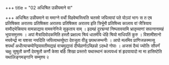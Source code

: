 +++
title = "02 अधिश्रित उन्नीयमाने वा"

+++
अधिश्रित उन्नीयमाने वा ममाग्ने वर्चो विहवेष्वस्त्विति चतस्रो जपित्वापां पते योऽपां भागः स त एष प्रतिषिक्ता अरातयः प्रतिषिक्ता अरातयः प्रतिषिक्ता अरातय इति त्रिर्भूमौ प्रतिषिच्य कालाय वां जैत्रियाय वामौद्भेत्त्रियाय वामन्नाद्याय वामवनेनिजे सुकृताय वाम् । इदमहं दुरद्मन्यां निष्प्लावयामि भ्रातृव्याणां सपत्नानामहं भूयासमुत्तमः । अपां मैत्रादिवोदकमिति हस्तौ प्रक्षाल्य श्रियं धातर्मयि धेहि श्रियो माधिपतिं कुरु । विशामीशानो मघवेन्द्रो मा यशसा नयदिति जपित्वाथर्व्युष्टा देवजूता वीडु छपथजम्भनीः । आपो मलमिव प्राणिजन्नस्मत्सु शपथाँ अधीत्याचम्येन्द्रियावतीमद्याहं वाचमुद्यासं दीर्घप्राणोऽच्छिन्नो ऽदब्धो गोपाः । अजस्रं दैव्यं ज्योतिः सौपर्णं चक्षुः सुश्रुतौ कर्णौ देवश्रुतौ कर्णौ केशा बर्हिः शिखा प्रस्तरो यथास्थानं कल्पयध्वं शं हृदयायादो मा मा हासिष्टेति यथालिङ्गमङ्गानि सम्मृश्य २